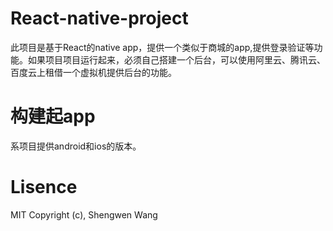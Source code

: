 # React-native-project
此项目是基于React的native app，提供一个类似于商城的app,提供登录验证等功能。如果项目项目运行起来，必须自己搭建一个后台，可以使用阿里云、腾讯云、
百度云上租借一个虚拟机提供后台的功能。
# 构建起app
系项目提供android和ios的版本。
# Lisence
MIT
Copyright (c), Shengwen Wang

